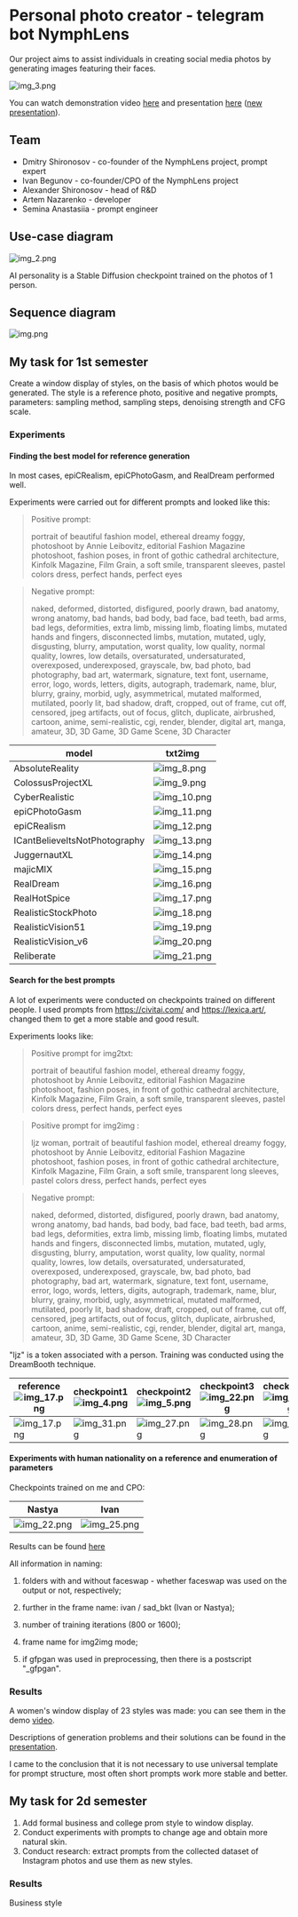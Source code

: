 # Personal photo creator - telegram bot NymphLens

Our project aims to assist individuals in creating social media photos by generating images featuring their faces.

![img_3.png](img/img_3.png)

You can watch demonstration video [here](https://drive.google.com/file/d/1Lxk5jLsxXJJOfkEsO-K_JyZHNIn1w6vW/view?usp=drive_link)
and presentation [here](/presentation.pdf) ([new presentation](https://github.com/sad-bkt/photo_generation/blob/main/Presentation.pdf)).

## Team
- Dmitry Shironosov - co-founder of the NymphLens project, prompt expert
- Ivan Begunov - co-founder/CPO of the NymphLens project
- Alexander Shironosov - head of R&D
- Artem Nazarenko - developer
- Semina Anastasiia - prompt engineer

## Use-case diagram

![img_2.png](img/img_2.png)

AI personality is a Stable Diffusion checkpoint trained on the photos of 1 person.

## Sequence diagram

![img.png](img/img.png)

## My task for 1st semester

Create a window display of styles, on the basis of which photos would be generated. The style is a reference photo, positive and negative prompts, parameters: sampling method, sampling steps, denoising strength and CFG scale.

### Experiments

#### Finding the best model for reference generation 

In most cases, epiCRealism, epiCPhotoGasm, and RealDream performed well.

Experiments were carried out for different prompts and looked like this:


> Positive prompt:
> 
> portrait of beautiful fashion model, ethereal dreamy foggy, photoshoot by Annie Leibovitz, editorial Fashion Magazine photoshoot, fashion poses, in front of gothic cathedral architecture, Kinfolk Magazine, Film Grain, a soft smile, transparent sleeves, pastel colors dress, perfect hands, perfect eyes

> Negative prompt:
> 
> naked, deformed, distorted, disfigured, poorly drawn, bad anatomy, wrong anatomy, bad hands, bad body, bad face, bad teeth, bad arms, bad legs, deformities, extra limb, missing limb, floating limbs, mutated hands and fingers, disconnected limbs, mutation, mutated, ugly, disgusting, blurry, amputation,  worst quality, low quality, normal quality, lowres, low details, oversaturated, undersaturated, overexposed, underexposed, grayscale, bw, bad photo, bad photography, bad art, watermark, signature, text font, username, error, logo, words, letters, digits, autograph, trademark, name, blur, blurry, grainy, morbid, ugly, asymmetrical, mutated malformed, mutilated, poorly lit, bad shadow, draft, cropped, out of frame, cut off, censored, jpeg artifacts, out of focus, glitch, duplicate, airbrushed, cartoon, anime, semi-realistic, cgi, render, blender, digital art, manga, amateur, 3D, 3D Game, 3D Game Scene, 3D Character

| model                         | txt2img                   |
|-------------------------------|---------------------------|
| AbsoluteReality               | ![img_8.png](img/img_8.png)   |
| ColossusProjectXL             | ![img_9.png](img/img_9.png)   |
| CyberRealistic                | ![img_10.png](img/img_10.png) |
| epiCPhotoGasm                 | ![img_11.png](img/img_11.png) |
| epiCRealism                   | ![img_12.png](img/img_12.png) |
| ICantBelieveItsNotPhotography | ![img_13.png](img/img_13.png) |
| JuggernautXL                  | ![img_14.png](img/img_14.png) |
| majicMIX                      | ![img_15.png](img/img_15.png) |
| RealDream                     | ![img_16.png](img/img_16.png) |
| RealHotSpice                  | ![img_17.png](img/img_17.png) |
| RealisticStockPhoto           | ![img_18.png](img/img_18.png) |
| RealisticVision51             | ![img_19.png](img/img_19.png) |
| RealisticVision_v6            | ![img_20.png](img/img_20.png) |
| Reliberate                    | ![img_21.png](img/img_21.png) |


#### Search for the best prompts

A lot of experiments were conducted on checkpoints trained on different people. I used prompts from https://civitai.com/ and https://lexica.art/, changed them to get a more stable and good result. 

Experiments looks like:

> Positive prompt for img2txt:
> 
> portrait of beautiful fashion model, ethereal dreamy foggy, photoshoot by Annie Leibovitz, editorial Fashion Magazine photoshoot, fashion poses, in front of gothic cathedral architecture, Kinfolk Magazine, Film Grain, a soft smile, transparent sleeves, pastel colors dress, perfect hands, perfect eyes


> Positive prompt for img2img : 
> 
> ljz woman, portrait of beautiful fashion model, ethereal dreamy foggy, photoshoot by Annie Leibovitz, editorial Fashion Magazine photoshoot, fashion poses, in front of gothic cathedral architecture, Kinfolk Magazine, Film Grain, a soft smile, transparent long sleeves, pastel colors dress, perfect hands, perfect eyes

> Negative prompt:
> 
> naked, deformed, distorted, disfigured, poorly drawn, bad anatomy, wrong anatomy, bad hands, bad body, bad face, bad teeth, bad arms, bad legs, deformities, extra limb, missing limb, floating limbs, mutated hands and fingers, disconnected limbs, mutation, mutated, ugly, disgusting, blurry, amputation,  worst quality, low quality, normal quality, lowres, low details, oversaturated, undersaturated, overexposed, underexposed, grayscale, bw, bad photo, bad photography, bad art, watermark, signature, text font, username, error, logo, words, letters, digits, autograph, trademark, name, blur, blurry, grainy, morbid, ugly, asymmetrical, mutated malformed, mutilated, poorly lit, bad shadow, draft, cropped, out of frame, cut off, censored, jpeg artifacts, out of focus, glitch, duplicate, airbrushed, cartoon, anime, semi-realistic, cgi, render, blender, digital art, manga, amateur, 3D, 3D Game, 3D Game Scene, 3D Character

"ljz" is a token associated with a person. Training was conducted using the DreamBooth technique.

| reference   ![img_17.png](img/img_17.png) | checkpoint1 ![img_4.png](img/img_4.png) | checkpoint2 ![img_5.png](img/img_5.png) | checkpoint3 ![img_22.png](img/img_22.png) | checkpoint4     ![img_32.png](img/img_32.png) | checkpoint5 ![img_33.png](img/img_33.png) |
|---------------------------------------------|-------------------------------------|-------------------------------------|---------------------------------------|-------------------------------------------|---------------------------------------|
| ![img_17.png](img/img_17.png)                   | ![img_31.png](img/img_31.png)           | ![img_27.png](img/img_27.png)           | ![img_28.png](img/img_28.png)             | ![img_29.png](img/img_29.png)                 | ![img_30.png](img/img_30.png)             | 


#### Experiments with human nationality on a reference and enumeration of parameters

Checkpoints trained on me and CPO:

| Nastya                     |     Ivan             |
|----------------------------|---------------------------|
| ![img_22.png](img/img_22.png)  |![img_25.png](img/img_25.png)|

Results can be found [here](https://drive.google.com/drive/folders/1bi_MzMdOjwfO-u7Q8jPTBUivkB5vxidk?usp=sharing)

All information in naming:

1) folders with and without faceswap - whether faceswap was used on the output or not, respectively;

2) further in the frame name: ivan / sad_bkt (Ivan or Nastya);

3) number of training iterations (800 or 1600);

4) frame name for img2img mode;

5) if gfpgan was used in preprocessing, then there is a postscript "_gfpgan".

### Results

A women's window display of 23 styles was made: you can see them in the demo [video](https://drive.google.com/file/d/1Lxk5jLsxXJJOfkEsO-K_JyZHNIn1w6vW/view?usp=drive_link).

Descriptions of generation problems and their solutions can be found in the [presentation](/presentation.pdf).

I came to the conclusion that it is not necessary to use universal template for prompt structure, most often short prompts work more stable and better.

## My task for 2d semester

1. Add formal business and college prom style to window display.
2. Conduct experiments with prompts to change age and obtain more natural skin.
3. Conduct research: extract prompts from the collected dataset of Instagram photos and use them as new styles.

### Results

Business style


